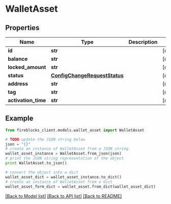 # WalletAsset


## Properties

Name | Type | Description | Notes
------------ | ------------- | ------------- | -------------
**id** | **str** |  | [optional] 
**balance** | **str** |  | [optional] 
**locked_amount** | **str** |  | [optional] 
**status** | [**ConfigChangeRequestStatus**](ConfigChangeRequestStatus.md) |  | [optional] 
**address** | **str** |  | [optional] 
**tag** | **str** |  | [optional] 
**activation_time** | **str** |  | [optional] 

## Example

```python
from fireblocks_client.models.wallet_asset import WalletAsset

# TODO update the JSON string below
json = "{}"
# create an instance of WalletAsset from a JSON string
wallet_asset_instance = WalletAsset.from_json(json)
# print the JSON string representation of the object
print WalletAsset.to_json()

# convert the object into a dict
wallet_asset_dict = wallet_asset_instance.to_dict()
# create an instance of WalletAsset from a dict
wallet_asset_form_dict = wallet_asset.from_dict(wallet_asset_dict)
```
[[Back to Model list]](../README.md#documentation-for-models) [[Back to API list]](../README.md#documentation-for-api-endpoints) [[Back to README]](../README.md)


